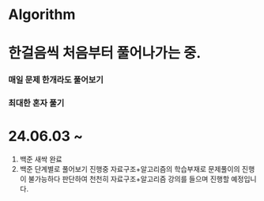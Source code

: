 # Algorithm
# 한걸음씩 처음부터 풀어나가는 중.
### 매일 문제 한개라도 풀어보기
### 최대한 혼자 풀기
# 24.06.03 ~ 
1. 백준 새싹 완료
2. 백준 단계별로 풀어보기 진행중
자료구조+알고리즘의 학습부재로 문제풀이의 진행이 불가능하다 판단하여 천천히 자료구조+알고리즘
강의를 들으며 진행할 예정입니다.


